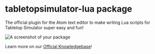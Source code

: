 # tabletopsimulator-lua package

The official plugin for the Atom text editor to make writing Lua scripts for Tabletop Simulator super easy and fun!

![A screenshot of your package](http://i.imgur.com/7ejlE99.png)

Learn more on our [Official Knowledgebase](http://berserk-games.com/knowledgebase/atom-editor-plugin/)!
